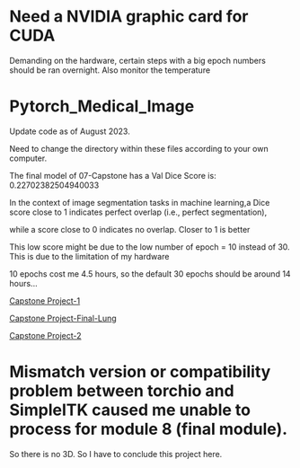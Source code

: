 # Need a NVIDIA graphic card for CUDA

Demanding on the hardware, certain steps with a big epoch numbers should be ran overnight. Also monitor the temperature


# Pytorch_Medical_Image

Update code as of August 2023.

Need to change the directory within these files according to your own computer. 


The final model of 07-Capstone has a Val Dice Score is:  0.22702382504940033


In the context of image segmentation tasks in machine learning,a Dice score close to 1 indicates perfect overlap (i.e., perfect segmentation),


while a score close to 0 indicates no overlap. Closer to 1 is better


This low score might be due to the low number of epoch = 10 instead of 30. This is due to the limitation of my hardware


10 epochs cost me 4.5 hours, so the default 30 epochs should be around 14 hours...



[Capstone Project-1](07-CAPSTONE-PROJECT--Lung-Tumor-Segmentation/1.png)

[Capstone Project-Final-Lung](07-CAPSTONE-PROJECT--Lung-Tumor-Segmentation/Final_lung_model_10_epochs.mp4)

[Capstone Project-2](07-CAPSTONE-PROJECT--Lung-Tumor-Segmentation/2.png)



# Mismatch version or compatibility problem between torchio and SimpleITK caused me unable to process for module 8 (final module).


So there is no 3D. So I have to conclude this project here. 
